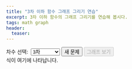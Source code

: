 ```yaml
---
title: "3차 이하 함수 그래프 그리기 연습"
excerpt: 3차 이하 함수의 그래프 그리기를 연습해 봅시다.
tags: math graph
header:
  teaser: 
---
```

<script src="https://cdn.jsdelivr.net/npm/chart.js@4.4.0/dist/chart.umd.min.js"></script>

<section>
    <div class="controls">
        <label for="degreeSel">차수 선택:&nbsp;</label>
        <select id="degreeSel">
            <option value="1">1차 (직선)</option>
            <option value="2">2차</option>
            <option value="3" selected>3차</option>
        </select>
        <button id="newBtn" class="primary">새 문제</button>
        <button id="showBtn" class="secondary" disabled>그래프 보기</button>
    </div>
    <div id="equationBox">식이 여기에 나타납니다.</div>
    <div class="chart-wrapper">
        <canvas id="polyChart"></canvas>
    </div>
</section>

<script>
function randInt(min,max){return Math.floor(Math.random()*(max-min+1))+min;}
function evalPoly(c,x){return c.reduce((a,v,i)=>a+v*Math.pow(x,i),0);}
function extremaInside(c,deg,b=9){
    if(deg===1)return true;
    if(deg===2){
        const a=c[2],b1=c[1]; if(a===0)return true;
        const xc=-b1/(2*a); if(xc<-b||xc>b)return false;
        const yc=evalPoly(c,xc); return yc>=-b&&yc<=b;
    }
    const a=c[3],b2=c[2],d=c[1],D=4*b2*b2-12*a*d;
    if(D<0)return true;
    const s=Math.sqrt(D),x1=(-2*b2+s)/(6*a),x2=(-2*b2-s)/(6*a);
    for(const x of [x1,x2]){if(x<-b||x>b)return false;
        const y=evalPoly(c,x); if(y<-b||y>b)return false;}
    return true;
}
function generateCoeffs(deg,lo=-5,hi=5){
    let tries=0;
    while(true){
        const c=Array.from({length:deg+1},()=>randInt(lo,hi));
        if(c[deg]===0)continue;
        if(extremaInside(c,deg))return c;
        if(++tries>500)return c;
    }
}
function coeffsToString(c){
    const p={1:"x",2:"x^{2}",3:"x^{3}"};let t=[];
    for(let i=c.length-1;i>=0;i--){if(c[i]===0)continue;
        const s=c[i]>0?"+":"−",a=Math.abs(c[i]);
        let term=i===0?`${a}`:i===1?`${a===1?"":a}${p[1]}`:`${a===1?"":a}${p[i]}`;
        t.push({s,term});
    }
    if(!t.length)return"0";
    let str=t[0].s==="−"?"− ":"";str+=t[0].term;
    for(let i=1;i<t.length;i++)str+=` ${t[i].s} ${t[i].term}`;
    return"y = "+str;
}
const ctx=document.getElementById("polyChart"); let chart=null;
function initChart(){
    if(chart)chart.destroy();
    chart=new Chart(ctx,{
        type:"line",
        data:{
            labels:[],
            datasets:[
                {label:"f(x)",data:[],borderColor:"#1e88e5",borderWidth:2,pointRadius:0,fill:false},
                {label:"x-axis",data:[{x:-10,y:0},{x:10,y:0}],borderColor:"#000",borderWidth:2,pointRadius:0,fill:false},
                {label:"y-axis",data:[{x:0,y:-10},{x:0,y:10}],borderColor:"#000",borderWidth:2,pointRadius:0,fill:false}
            ]
        },
        options:{
            responsive:true,
            maintainAspectRatio:true,
            aspectRatio:1,
            animation:false,
            scales:{
                x:{type:'linear',min:-10,max:10,ticks:{stepSize:1,autoSkip:false},grid:{color:'#ccc'}},
                y:{min:-10,max:10,ticks:{stepSize:1},grid:{color:'#ccc'}}
            },
            plugins:{legend:{display:false},tooltip:{enabled:false}}
        }
    });
}
function updateMainCurve(c){
    const xs=[],ys=[];
    for(let x=-10;x<=10.0001;x+=0.1){xs.push(x);ys.push(evalPoly(c,x));}
    chart.data.labels=xs;
    chart.data.datasets[0].data=ys.map((y,i)=>({x:xs[i],y}));
    chart.update('none');
}
const degreeSel=document.getElementById("degreeSel"),
      newBtn   =document.getElementById("newBtn"),
      showBtn  =document.getElementById("showBtn"),
      eqBox    =document.getElementById("equationBox");
let currentCoeffs=null;
newBtn.addEventListener("click",()=>{
    const d=parseInt(degreeSel.value,10);
    currentCoeffs=generateCoeffs(d);
    eqBox.textContent='$$'+coeffsToString(currentCoeffs)+'$$';
    MathJax.Hub.Queue(["Typeset", MathJax.Hub, eqBox]);
    ctx.parentElement.classList.add("hidden");
    showBtn.disabled=false;
});
showBtn.addEventListener("click",()=>{
    if(!currentCoeffs)return;
    initChart();
    updateMainCurve(currentCoeffs);
    ctx.parentElement.classList.remove("hidden");
    showBtn.disabled=true;
});
initChart();
ctx.parentElement.classList.add("hidden");
</script>
